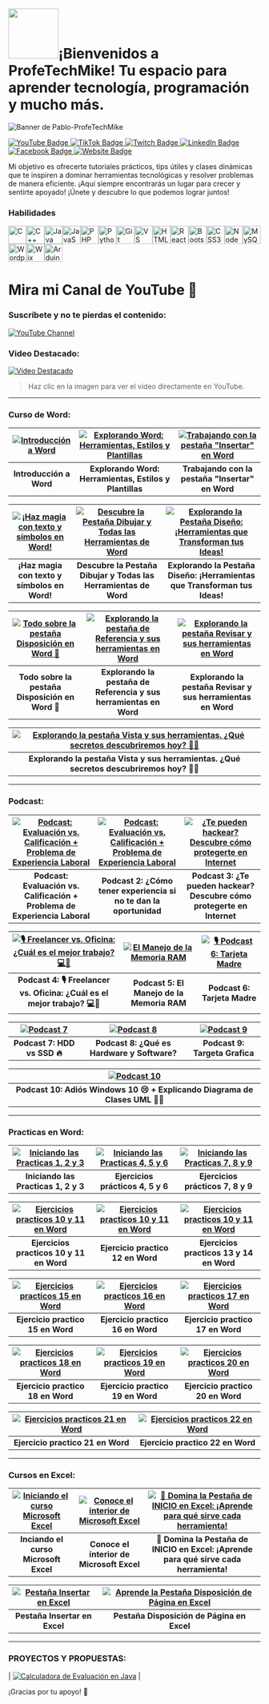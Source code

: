 # <img src="https://media.giphy.com/media/xTiTnxpQ3ghPiB2Hp6/giphy.gif?cid=ecf05e476o81hxpw9txenqhe36aen937e2xjq55acwutvbzy&ep=v1_gifs_search&rid=giphy.gif&ct=g" width="100">¡Bienvenidos a ProfeTechMike! Tu espacio para aprender tecnología, programación y mucho más.

![Banner de Pablo-ProfeTechMike](profetechmike-github.png)

<div id="badges">
  <a href="https://www.youtube.com/@ProfeTechMike" target="_blank">
    <img src="https://img.shields.io/badge/YouTube-red?style=for-the-badge&logo=youtube&logoColor=white" alt="YouTube Badge"/>
  </a>
  <a href="https://www.tiktok.com/@profetechmike?_t=8rMy6z2pUgi&_r=1" target="_blank">
    <img src="https://img.shields.io/badge/TikTok-black?style=for-the-badge&logo=tiktok&logoColor=white" alt="TikTok Badge"/>
  </a>
  <a href="https://www.twitch.tv/profetechmike" target="_blank">
    <img src="https://img.shields.io/badge/Twitch-purple?style=for-the-badge&logo=twitch&logoColor=white" alt="Twitch Badge"/>
  </a>
  <a href="https://www.linkedin.com/in/pablo-adri%C3%A1n-herrera-amieva-a86117184/" target="_blank">
    <img src="https://img.shields.io/badge/LinkedIn-blue?style=for-the-badge&logo=linkedin&logoColor=white" alt="LinkedIn Badge"/>
  </a>
  <a href="https://www.facebook.com/people/Super-Kong/61566351711448/" target="_blank">
    <img src="https://img.shields.io/badge/Facebook-blue?style=for-the-badge&logo=facebook&logoColor=white" alt="Facebook Badge"/>
  </a>
  <a href="https://www.yourwebsite.com" target="_blank">
    <img src="https://img.shields.io/badge/Website-green?style=for-the-badge&logo=internet-explorer&logoColor=white" alt="Website Badge"/>
  </a>
</div>

Mi objetivo es ofrecerte tutoriales prácticos, tips útiles y clases dinámicas que te inspiren a dominar herramientas tecnológicas y resolver problemas de manera eficiente. ¡Aquí siempre encontrarás un lugar para crecer y sentirte apoyado!
¡Únete y descubre lo que podemos lograr juntos!


### Habilidades


<p align="left">
<a href="https://docs.microsoft.com/en-us/cpp/?view=msvc-170" target="_blank" rel="noreferrer"><img src="https://raw.githubusercontent.com/danielcranney/readme-generator/main/public/icons/skills/c-colored.svg" width="36" height="36" alt="C"/></a><a href="https://docs.microsoft.com/en-us/cpp/?view=msvc-170" target="_blank" rel="noreferrer"><img src="https://raw.githubusercontent.com/danielcranney/readme-generator/main/public/icons/skills/cplusplus-colored.svg" width="36" height="36" alt="C++"/></a><a href="https://www.oracle.com/java/" target="_blank" rel="noreferrer"><img src="https://raw.githubusercontent.com/danielcranney/readme-generator/main/public/icons/skills/java-colored.svg" width="36" height="36" alt="Java"/></a><a href="https://developer.mozilla.org/en-US/docs/Web/JavaScript" target="_blank" rel="noreferrer"><img src="https://raw.githubusercontent.com/danielcranney/readme-generator/main/public/icons/skills/javascript-colored.svg" width="36" height="36" alt="JavaScript"/></a><a href="https://www.php.net/" target="_blank" rel="noreferrer"><img src="https://raw.githubusercontent.com/danielcranney/readme-generator/main/public/icons/skills/php-colored.svg" width="36" height="36" alt="PHP"/></a><a href="https://www.python.org/" target="_blank" rel="noreferrer"><img src="https://raw.githubusercontent.com/danielcranney/readme-generator/main/public/icons/skills/python-colored.svg" width="36" height="36" alt="Python"/></a><a href="https://git-scm.com/" target="_blank" rel="noreferrer"><img src="https://raw.githubusercontent.com/danielcranney/readme-generator/main/public/icons/skills/git-colored.svg" width="36" height="36" alt="Git"/></a><a href="https://code.visualstudio.com/" target="_blank" rel="noreferrer"><img src="https://raw.githubusercontent.com/danielcranney/readme-generator/main/public/icons/skills/visualstudiocode.svg" width="36" height="36" alt="VS Code"/></a><a href="https://developer.mozilla.org/en-US/docs/Glossary/HTML5" target="_blank" rel="noreferrer"><img src="https://raw.githubusercontent.com/danielcranney/readme-generator/main/public/icons/skills/html5-colored.svg" width="36" height="36" alt="HTML5"/></a><a href="https://reactjs.org/" target="_blank" rel="noreferrer"><img src="https://raw.githubusercontent.com/danielcranney/readme-generator/main/public/icons/skills/react-colored.svg" width="36" height="36" alt="React"/></a><a href="https://getbootstrap.com/" target="_blank" rel="noreferrer"><img src="https://raw.githubusercontent.com/danielcranney/readme-generator/main/public/icons/skills/bootstrap-colored.svg" width="36" height="36" alt="Bootstrap"/></a><a href="https://www.w3.org/TR/CSS/#css" target="_blank" rel="noreferrer"><img src="https://raw.githubusercontent.com/danielcranney/readme-generator/main/public/icons/skills/css3-colored.svg" width="36" height="36" alt="CSS3"/></a><a href="https://nodejs.org/en/" target="_blank" rel="noreferrer"><img src="https://raw.githubusercontent.com/danielcranney/readme-generator/main/public/icons/skills/nodejs-colored.svg" width="36" height="36" alt="NodeJS" /></a><a href="https://www.mysql.com/" target="_blank" rel="noreferrer"><img src="https://raw.githubusercontent.com/danielcranney/readme-generator/main/public/icons/skills/mysql-colored.svg" width="36" height="36" alt="MySQL" /></a><a href="https://wordpress.com" target="_blank" rel="noreferrer"><img src="https://raw.githubusercontent.com/danielcranney/readme-generator/main/public/icons/skills/wordpress-colored.svg" width="36" height="36" alt="Wordpress" /></a><a href="https://wix.com" target="_blank" rel="noreferrer"><img src="https://raw.githubusercontent.com/danielcranney/readme-generator/main/public/icons/skills/wix-colored.svg" width="36" height="36" alt="Wix" /></a><a href="https://store.arduino.cc/?gclid=Cj0KCQjw2eilBhCCARIsAG0Pf8uueBifykWcsSS4LPESeGQfxGVKJYnzV7bz471XfknQJy_1VINVWM8aAkLtEALw_wcB" target="_blank" rel="noreferrer"><img src="https://raw.githubusercontent.com/danielcranney/readme-generator/main/public/icons/skills/arduino-colored.svg" width="36" height="36" alt="Arduino" /></a>
</p>

# Mira mi Canal de YouTube 🎥

### Suscríbete y no te pierdas el contenido:
[![YouTube Channel](https://img.shields.io/badge/YouTube-Subscribe-red?style=for-the-badge&logo=youtube)](https://www.youtube.com/@ProfeTechMike)

### Video Destacado:
[![Video Destacado](https://img.youtube.com/vi/CT1QMe5RqSw/hqdefault.jpg)](https://www.youtube.com/watch?v=CT1QMe5RqSw)

> Haz clic en la imagen para ver el video directamente en YouTube.

---

### Curso de Word:

| [![ Introducción a Word](https://img.youtube.com/vi/uINpZXotQIw/hqdefault.jpg)](https://www.youtube.com/watch?v=uINpZXotQIw) | [![Explorando Word: Herramientas, Estilos y Plantillas](https://img.youtube.com/vi/0Pl8Qka_jTk/hqdefault.jpg)](https://www.youtube.com/watch?v=0Pl8Qka_jTk) | [![Trabajando con la pestaña "Insertar" en Word](https://img.youtube.com/vi/sk-f2-tZXVM/hqdefault.jpg)](https://www.youtube.com/watch?v=sk-f2-tZXVM) |
|:---:|:---:|:---:|
| **Introducción a Word** | **Explorando Word: Herramientas, Estilos y Plantillas** | **Trabajando con la pestaña "Insertar" en Word** |

| [![¡Haz magia con texto y símbolos en Word!](https://img.youtube.com/vi/utr4SaP7qYI/hqdefault.jpg)](https://www.youtube.com/watch?v=utr4SaP7qYI) | [![ Descubre la Pestaña Dibujar y Todas las Herramientas de Word](https://img.youtube.com/vi/lWxFhdT4K40/hqdefault.jpg)](https://www.youtube.com/watch?v=lWxFhdT4K40) | [![ Explorando la Pestaña Diseño: ¡Herramientas que Transforman tus Ideas!](https://img.youtube.com/vi/8Esva6kBac4/hqdefault.jpg)](https://www.youtube.com/watch?v=8Esva6kBac4) |
|:---:|:---:|:---:|
| **¡Haz magia con texto y símbolos en Word!** |**Descubre la Pestaña Dibujar y Todas las Herramientas de Word** |**Explorando la Pestaña Diseño: ¡Herramientas que Transforman tus Ideas!** |

| [![Todo sobre la pestaña Disposición en Word 📑](https://img.youtube.com/vi/3IRHMbUh0zg/hqdefault.jpg)](https://www.youtube.com/watch?v=3IRHMbUh0zg) | [![ Explorando la pestaña de Referencia y sus herramientas en Word](https://img.youtube.com/vi/r6tGAQVQvHM/hqdefault.jpg)](https://www.youtube.com/watch?v=r6tGAQVQvHM) |  [![Explorando la pestaña Revisar y sus herramientas en Word](https://img.youtube.com/vi/DflNEcIOIbI/hqdefault.jpg)](https://www.youtube.com/watch?v=DflNEcIOIbI) |
|:---:|:---:|:---:|
| **Todo sobre la pestaña Disposición en Word 📑** |**Explorando la pestaña de Referencia y sus herramientas en Word** |**Explorando la pestaña Revisar y sus herramientas en Word** |

| [![Explorando la pestaña Vista y sus herramientas. ¿Qué secretos descubriremos hoy? 👀✨](https://img.youtube.com/vi/z0TyB3oT8To/hqdefault.jpg)](https://www.youtube.com/watch?v=z0TyB3oT8To) |
|:---:|
| **Explorando la pestaña Vista y sus herramientas. ¿Qué secretos descubriremos hoy? 👀✨** |

---

### Podcast:

| [![ Podcast: Evaluación vs. Calificación + Problema de Experiencia Laboral](https://img.youtube.com/vi/fVyXsZCd7do/hqdefault.jpg)](https://www.youtube.com/watch?v=fVyXsZCd7do) | [![ Podcast: Evaluación vs. Calificación + Problema de Experiencia Laboral](https://img.youtube.com/vi/YyR78xQBdDk/hqdefault.jpg)](https://www.youtube.com/watch?v=YyR78xQBdDk) |[![ ¿Te pueden hackear? Descubre cómo protegerte en Internet](https://img.youtube.com/vi/jr4fKkp7Q2w/hqdefault.jpg)](https://www.youtube.com/watch?v=jr4fKkp7Q2w) |
|:---:|:---:|:---:|
| **Podcast: Evaluación vs. Calificación + Problema de Experiencia Laboral** |**Podcast 2: ¿Cómo tener experiencia si no te dan la oportunidad** |**Podcast 3: ¿Te pueden hackear? Descubre cómo protegerte en Internet** |

|[![ 🎙️ Freelancer vs. Oficina: ¿Cuál es el mejor trabajo? 💻🏢](https://img.youtube.com/vi/z1lhRuQaDSw/hqdefault.jpg)](https://www.youtube.com/watch?v=z1lhRuQaDSw) |[![ El Manejo de la Memoria RAM](https://img.youtube.com/vi/PfghrlYeZwg/hqdefault.jpg)](https://www.youtube.com/watch?v=PfghrlYeZwg) |[![ 🎙️ Podcast 6: Tarjeta Madre](https://img.youtube.com/vi/tAaHvkNruZ8/hqdefault.jpg)](https://www.youtube.com/watch?v=tAaHvkNruZ8) |
|:---:|:---:|:---:|
| **Podcast 4: 🎙️ Freelancer vs. Oficina: ¿Cuál es el mejor trabajo? 💻🏢** |**Podcast 5: El Manejo de la Memoria RAM** |**Podcast 6: Tarjeta Madre** |

|[![ Podcast 7](https://img.youtube.com/vi/nhwZ1n-v4x4/hqdefault.jpg)](https://www.youtube.com/watch?v=nhwZ1n-v4x4) |[![ Podcast 8](https://img.youtube.com/vi/BK5l_PFppNE/hqdefault.jpg)](https://www.youtube.com/watch?v=BK5l_PFppNE) |[![ Podcast 9](https://img.youtube.com/vi/p1SkThBl0-s/hqdefault.jpg)](https://www.youtube.com/watch?v=p1SkThBl0-s) |
|:---:|:---:|:---:|
| **Podcast 7: HDD vs SSD 🔥** |**Podcast 8: ¿Qué es Hardware y Software?** |**Podcast 9: Targeta Grafica** |

|[![ Podcast 10](https://img.youtube.com/vi/ttsWVy6nBpM/hqdefault.jpg)](https://www.youtube.com/watch?v=ttsWVy6nBpM) |
|:---:|
| **Podcast 10: Adiós Windows 10 😢 + Explicando Diagrama de Clases UML 👨‍🏫** |

---

### Practicas en Word:

| [![ Iniciando las Practicas 1, 2 y 3](https://img.youtube.com/vi/bCmDa08J5GE/hqdefault.jpg)](https://www.youtube.com/watch?v=bCmDa08J5GE) | [![ Iniciando las Practicas 4, 5 y 6](https://img.youtube.com/vi/ugDw7DkLBWI/hqdefault.jpg)](https://www.youtube.com/watch?v=ugDw7DkLBWI) | [![ Iniciando las Practicas 7, 8 y 9](https://img.youtube.com/vi/Rr4fQsVSozk/hqdefault.jpg)](https://www.youtube.com/watch?v=Rr4fQsVSozk) |
|:---:|:---:|:---:|
| **Iniciando las Practicas 1, 2 y 3** |**Ejercicios prácticos 4, 5 y 6** |**Ejercicios prácticos 7, 8 y 9**|

| [![ Ejercicios practicos 10 y 11 en Word](https://img.youtube.com/vi/BqGYQRJFQ6U/hqdefault.jpg)](https://www.youtube.com/watch?v=BqGYQRJFQ6U) |[![ Ejercicios practicos 10 y 11 en Word](https://img.youtube.com/vi/9zbhpSTc6Zo/hqdefault.jpg)](https://www.youtube.com/watch?v=9zbhpSTc6Zo) |[![ Ejercicios practicos 10 y 11 en Word](https://img.youtube.com/vi/ykrewH3XtyA/hqdefault.jpg)](https://www.youtube.com/watch?v=ykrewH3XtyA) |
|:---:|:---:|:---:|
| **Ejercicios practicos 10 y 11 en Word** |**Ejercicio practico 12 en Word** |**Ejercicios practicos 13 y 14 en Word** |

| [![ Ejercicios practicos 15 en Word](https://img.youtube.com/vi/f3H40ogWiPY/hqdefault.jpg)](https://www.youtube.com/watch?v=f3H40ogWiPY) |[![ Ejercicios practicos 16 en Word](https://img.youtube.com/vi/Ipxvi_FgC7Q/hqdefault.jpg)](https://www.youtube.com/watch?v=Ipxvi_FgC7Q) |[![ Ejercicios practicos 17 en Word](https://img.youtube.com/vi/jVFCX1mJ5Xc/hqdefault.jpg)](https://www.youtube.com/watch?v=jVFCX1mJ5Xc)
|:---:|:---:|:---:|
| **Ejercicio practico 15 en Word** |**Ejercicio practico 16 en Word** |**Ejercicio practico 17 en Word** |

| [![ Ejercicios practicos 18 en Word](https://img.youtube.com/vi/hy_OZy5Py54/hqdefault.jpg)](https://www.youtube.com/watch?v=hy_OZy5Py54) | [![ Ejercicios practicos 19 en Word](https://img.youtube.com/vi/ZI1e2DnXGmo/hqdefault.jpg)](https://www.youtube.com/watch?v=ZI1e2DnXGmo) | [![ Ejercicios practicos 20 en Word](https://img.youtube.com/vi/pM9JPS0rpwA/hqdefault.jpg)](https://www.youtube.com/watch?v=pM9JPS0rpwA) |
|:---:|:---:|:---:|
| **Ejercicio practico 18 en Word** |**Ejercicio practico 19 en Word** |**Ejercicio practico 20 en Word** |

| [![ Ejercicios practicos 21 en Word](https://img.youtube.com/vi/bOkb1nUCbS0/hqdefault.jpg)](https://www.youtube.com/watch?v=bOkb1nUCbS0) |[![ Ejercicios practicos 22 en Word](https://img.youtube.com/vi/FTo_1WGg9rE/hqdefault.jpg)](https://www.youtube.com/watch?v=FTo_1WGg9rE) |
|:---:|:---:|
| **Ejercicio practico 21 en Word** |**Ejercicio practico 22 en Word** |
---

### Cursos en Excel:

| [![ Iniciando el curso Microsoft Excel ](https://img.youtube.com/vi/WrkUqkOb8Qs/hqdefault.jpg)](https://www.youtube.com/watch?v=WrkUqkOb8Qs) |[![  Conoce el interior de Microsoft Excel ](https://img.youtube.com/vi/bRE4aTcMDDI/hqdefault.jpg)](https://www.youtube.com/watch?v=bRE4aTcMDDI) | [![ 🧠 Domina la Pestaña de INICIO en Excel: ¡Aprende para qué sirve cada herramienta!](https://img.youtube.com/vi/gE6wWswadjA/hqdefault.jpg)](https://www.youtube.com/watch?v=gE6wWswadjA) |
|:---:|:---:|:---:|
| **Inciando el curso Microsoft Excel** |**Conoce el interior de Microsoft Excel** |**🧠 Domina la Pestaña de INICIO en Excel: ¡Aprende para qué sirve cada herramienta!** |

| [![ Pestaña Insertar en Excel ](https://img.youtube.com/vi/tAKvTSeZebY/hqdefault.jpg)](https://www.youtube.com/watch?v=tAKvTSeZebY) |[![ Aprende la Pestaña Disposición de Página en Excel ](https://img.youtube.com/vi/XZogPdK8-9E/hqdefault.jpg)](https://www.youtube.com/watch?v=XZogPdK8-9E) |
|:---:|:---:|
| **Pestaña Insertar en Excel** | **Pestaña Disposición de Página en Excel** |

---

### PROYECTOS Y PROPUESTAS:

| [![ Calculadora de Evaluación en Java ](https://img.youtube.com/vi/9LK9k8GGqj4/hqdefault.jpg)](https://www.youtube.com/watch?v=9LK9k8GGqj4) |


¡Gracias por tu apoyo! 🎉